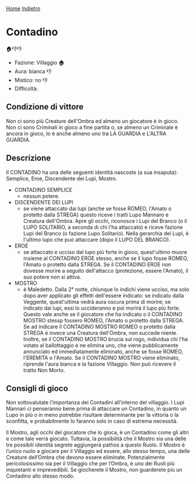 [Home](/wherewolf-rules)
[Indietro](..)

# Contadino

<span class='emoji'>🏠👎👎</span>

- Fazione: Villaggio <span class='emoji'>🏠</span>
- Aura: bianca <span class='emoji'>👎</span>
- Mistico: no <span class='emoji'>👎</span>
- Difficoltà: 

## Condizione di vittore

Non ci sono più Creature dell'Ombra ed almeno un giocatore è in gioco. Non ci sono Criminali in gioco a fine partita o, se almeno un Criminale è ancora in gioco, lo è anche almeno uno tra LA GUARDIA e L'ALTRA GUARDIA.

## Descrizione

Il CONTADINO ha una delle seguenti identità nascoste (a sua insaputa): Semplice, Eroe, Discendente dei Lupi, Mostro.

- CONTADINO SEMPLICE
    - nessun potere.
- DISCENDENTE DEI LUPI
    - se viene attaccato dai lupi (anche se fosse ROMEO, l'Amato o protetto dalla STREGA) questo riceve i tratti Lupo Mannaro e Creatura dell'Ombra. Apre gli occhi, riconosce i Lupi del Branco (o il LUPO SOLITARIO, a seconda di chi l'ha attaccato) e riceve fazione Lupi del Branco (o fazione Lupo Solitario). Nella gerarchia dei Lupi, è l'ultimo lupo che può attaccare (dopo il LUPO DEL BRANCO).
- EROE
    - se attaccato e ucciso dal lupo più forte in gioco, quest'ultimo muore insieme al CONTADINO EROE stesso, anche se il lupo fosse ROMEO, l'Amato o protetto dalla STREGA. Se il CONTADINO EROE non dovesse morire a seguito dell'attacco (protezione, essere l'Amato), il suo potere non si attiva.
- MOSTRO
    - è Maledetto. Dalla 2° notte, chiunque lo indichi viene ucciso, ma solo dopo aver applicato gli effetti dell'essere indicato: se indicato dalla Veggente, quest'ultima vedrà aura oscura prima di morire; se indicato dai lupi, essi lo uccideranno e poi morirà il lupo più forte. Questo vale anche se il giocatore che ha indicato o il CONTADINO MOSTRO stessp fossero ROMEO, l'Amato o protetto dalla STREGA. Se ad indicare il CONTADINO MOSTRO ROMEO o protetto dalla STREGA è invece una Creatura dell'Ombra, non succede niente. Inoltre, se il CONTADINO MOSTRO brucia sul rogo, individua chi l'ha votato al ballottaggio e ne elimina uno, che viene pubblicamente annunciato ed immediatamente eliminato, anche se fosse ROMEO, l'EREMITA o l'Amato. Se il CONTADINO MOSTRO viene eliminato, riprende l'aura bianca e la fazione Villaggio. Non può ricevere il tratto Non Morto.

## Consigli di gioco

Non sottovalutate l’importanza dei Contadini all’interno del villaggio. I Lupi Mannari ci penseranno bene prima di attaccare un Contadino, in quanto un Lupo in più o in meno potrebbe risultare determinante per la vittoria o la sconfitta, e probabilmente lo faranno solo in caso di estrema necessità.

Il Mostro, agli occhi del giocatore che lo gioca, è un Contadino come gli altri e come tale verrà giocato. Tuttavia, la possibilità che il Mostro sia una delle tre possibili identità segrete aggiungerà pathos a questo Ruolo. Il Mostro è l’unico ruolo a giocare per il Villaggio ed essere, allo stesso tempo, una delle Creature dell’Ombra che devono essere eliminate. Potenzialmente pericolosissimo sia per il Villaggio che per l’Ombra, è uno dei Ruoli più inquietanti e imprevedibili. Se giocherete il Mostro, non guarderete più un Contadino allo stesso modo.
